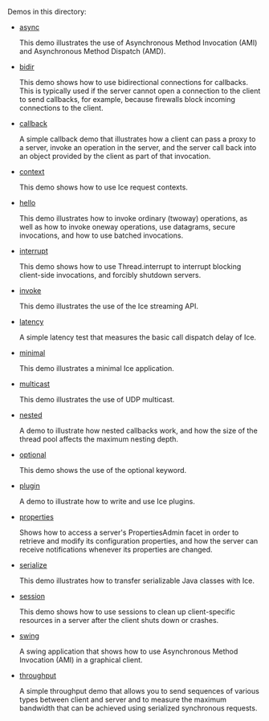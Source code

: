 Demos in this directory:

- [async](./async)

  This demo illustrates the use of Asynchronous Method Invocation
  (AMI) and Asynchronous Method Dispatch (AMD).

- [bidir](./bidir)

  This demo shows how to use bidirectional connections for callbacks.
  This is typically used if the server cannot open a connection to the
  client to send callbacks, for example, because firewalls block
  incoming connections to the client.

- [callback](./callback)

  A simple callback demo that illustrates how a client can pass a
  proxy to a server, invoke an operation in the server, and the server
  call back into an object provided by the client as part of that
  invocation.

- [context](./context)

  This demo shows how to use Ice request contexts.

- [hello](./hello)

  This demo illustrates how to invoke ordinary (twoway) operations, as
  well as how to invoke oneway operations, use datagrams, secure
  invocations, and how to use batched invocations.

- [interrupt](./interrupt)

  This demo shows how to use Thread.interrupt to interrupt blocking
  client-side invocations, and forcibly shutdown servers.

- [invoke](./invoke)

  This demo illustrates the use of the Ice streaming API.

- [latency](./latency)

  A simple latency test that measures the basic call dispatch delay of
  Ice.

- [minimal](./minimal)

  This demo illustrates a minimal Ice application.

- [multicast](./multicast)

  This demo illustrates the use of UDP multicast.

- [nested](./nested)

  A demo to illustrate how nested callbacks work, and how the size of
  the thread pool affects the maximum nesting depth.

- [optional](./optional)

  This demo shows the use of the optional keyword.

- [plugin](./plugin)

  A demo to illustrate how to write and use Ice plugins.

- [properties](./properties)

  Shows how to access a server's PropertiesAdmin facet in order to
  retrieve and modify its configuration properties, and how the server
  can receive notifications whenever its properties are changed.

- [serialize](./serialize)

  This demo illustrates how to transfer serializable Java classes
  with Ice.

- [session](./session)

  This demo shows how to use sessions to clean up client-specific
  resources in a server after the client shuts down or crashes.

- [swing](./swing)

  A swing application that shows how to use Asynchronous Method
  Invocation (AMI) in a graphical client.

- [throughput](./throughput)

  A simple throughput demo that allows you to send sequences of
  various types between client and server and to measure the maximum
  bandwidth that can be achieved using serialized synchronous
  requests.
